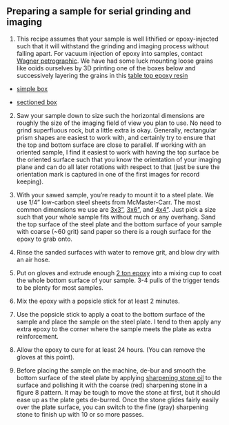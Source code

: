 ## Preparing a sample for serial grinding and imaging

1) This recipe assumes that your sample is well lithified or epoxy-injected such that it will withstand the grinding and imaging process without falling apart. For vacuum injection of epoxy into samples, contact [Wagner petrographic](http://wagnerpetrographic.com). We have had some luck mounting loose grains like ooids ourselves by 3D printing one of the boxes below and successively layering the grains in this [table top epoxy resin](https://masepoxies.com/product/table-top-epoxy?gclid=Cj0KCQjwsp6pBhCfARIsAD3GZuZvY6Mlc-rvrGY6VEFGhych-UP304RyY_hcOdk5y4VX3xdpKuVCHMcaAr-fEALw_wcB)

  * [simple box](../cads_drawings/sample_embedding_boxes/epoxy_box.stl)<!-- {"embed":"true"} -->

  * [sectioned box](../cads_drawings/sample_embedding_boxes/ooids_box.stl)<!-- {"embed":"true"} -->

2) Saw your sample down to size such the horizontal dimensions are roughly the size of the imaging field of view you plan to use. No need to grind superfluous rock, but a little extra is okay. Generally, rectangular prism shapes are easiest to work with, and certainly try to ensure that the top and bottom surface are close to parallel. If working with an oriented sample, I find it easiest to work with having the top surface be the oriented surface such that you know the orientation of your imaging plane and can do all later rotations with respect to that (just be sure the orientation mark is captured in one of the first images for record keeping).

3) With your sawed sample, you’re ready to mount it to a steel plate. We use 1/4” low-carbon steel sheets from McMaster-Carr. The most common dimensions we use are [3x3”](https://www.mcmaster.com/1388K102/), [3x6”](https://www.mcmaster.com/1388K106/), and [4x4”](https://www.mcmaster.com/1388K104/). Just pick a size such that your whole sample fits without much or any overhang. Sand the top surface of the steel plate and the bottom surface of your sample with coarse (~60 grit) sand paper so there is a rough surface for the epoxy to grab onto.

4) Rinse the sanded surfaces with water to remove grit, and blow dry with an air hose.

5) Put on gloves and extrude enough [2 ton epoxy](https://www.mcmaster.com/66215A24/) into a mixing cup to coat the whole bottom surface of your sample. 3-4 pulls of the trigger tends to be plenty for most samples. 

6) Mix the epoxy with a popsicle stick for at least 2 minutes.

7) Use the popsicle stick to apply a coat to the bottom surface of the sample and place the sample on the steel plate. I tend to then apply any extra epoxy to the corner where the sample meets the plate as extra reinforcement. 

8) Allow the epoxy to cure for at least 24 hours. (You can remove the gloves at this point).

9) Before placing the sample on the machine, de-bur and smooth the bottom surface of the steel plate by applying [sharpening stone oil](https://www.amazon.com/Norton-Abrasives-07660787940-Sharpening-Stone/dp/B000I1AVDW/ref=asc_df_B000I1AVDW/?tag=hyprod-20&linkCode=df0&hvadid=198090983914&hvpos=&hvnetw=g&hvrand=2480446956776683294&hvpone=&hvptwo=&hvqmt=&hvdev=c&hvdvcmdl=&hvlocint=&hvlocphy=9003941&hvtargid=pla-384768754761&psc=1) to the surface and polishing it with the coarse (red) sharpening stone in a figure 8 pattern. It may be tough to move the stone at first, but it should ease up as the plate gets de-burred. Once the stone glides fairly easily over the plate surface, you can switch to the fine (gray) sharpening stone to finish up with 10 or so more passes.

